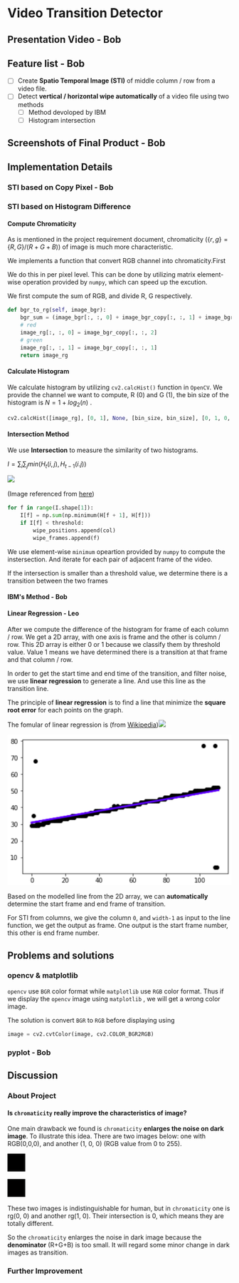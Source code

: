# Video Transition Detector

## Presentation Video - Bob

## Feature list - Bob

- [ ] Create **Spatio Temporal Image (STI)** of middle column / row from a video file.
- [ ] Detect **vertical / horizontal wipe automatically** of a video file using two methods
  - [ ] Method devoloped by IBM
  - [ ] Histogram intersection

## Screenshots of Final Product - Bob

## Implementation Details

### STI based on Copy Pixel - Bob

### STI based on Histogram Difference

#### Compute Chromaticity

As is mentioned in the project requirement document, chromaticity ($\{r, g\}=\{R, G\}/(R+G+B)$)  of image is much more characteristic.

We implements a function that convert RGB channel into chromaticity.First 

We do this in per pixel level. This can be done by utilizing matrix element-wise operation provided by `numpy`, which can speed up the excution.

We first compute the sum of RGB, and divide R, G respectively.

```python
def bgr_to_rg(self, image_bgr):
    bgr_sum = (image_bgr[:, :, 0] + image_bgr_copy[:, :, 1] + image_bgr[:, :, 2] + 0.0000001)
    # red
    image_rg[:, :, 0] = image_bgr_copy[:, :, 2]
    # green
    image_rg[:, :, 1] = image_bgr_copy[:, :, 1]
    return image_rg
```

#### Calculate Histogram

We calculate histogram by utilizing `cv2.calcHist()`  function in `OpenCV`. We provide the channel we want to compute, R (0) and G (1), the bin size of the histogram is $N = 1 + log_2 (n)$ . 

```python
cv2.calcHist([image_rg], [0, 1], None, [bin_size, bin_size], [0, 1, 0, 1])
```

#### Intersection Method

We use **Intersection** to measure the similarity of two histograms.

$I = \sum_{i}\sum_{j} min (H_t(i,j), H_{t-1}(i.j))$

![](http://blog.datadive.net/wp-content/uploads/2016/02/intersect.png)

(Image referenced from [here](http://blog.datadive.net/histogram-intersection-for-change-detection/))

```python
for f in range(I.shape[1]):
    I[f] = np.sum(np.minimum(H[f + 1], H[f]))
    if I[f] < threshold:
        wipe_positions.append(col)
        wipe_frames.append(f)
```

We use element-wise `minimum` opeartion provided by `numpy` to compute the instersection. And iterate for each pair of adjacent frame of the video.

If the intersection is smaller than a threshold value, we determine there is a transition between the two frames

#### IBM's Method - Bob

#### Linear Regression - Leo

After we compute the difference of the histogram for frame of each column / row. We get a 2D array, with one axis is frame and the other is column / row. This 2D array is either 0 or 1 because we classify them by threshold value. Value 1 means we have determined there is a transition at that frame and that column / row. 

In order to get the start time and end time of the transition, and filter noise, we use **linear regression** to generate a line. And use this line as the transition line.

The principle of **linear regression** is to find a line that minimize the **square root error** for each points on the graph.

The fomular of linear regression is (from [Wikipedia](https://en.wikipedia.org/wiki/Linear_regression))![](https://wikimedia.org/api/rest_v1/media/math/render/svg/3760ee743940188840baa8572a573cdcea5c042d)

![](screenshot/linear_regression/0.png)

Based on the modelled line from the 2D array, we can **automatically** determine the start frame and end frame of transition.

For STI from columns, we give the column `0`, and `width-1` as input to the line function, we get the output as frame. One output is the start frame number, this other is end frame number.

## Problems and solutions

### opencv & matplotlib

`opencv` use `BGR` color format while `matplotlib` use `RGB` color format. Thus if we display the `opencv` image using `matplotlib` , we will get a wrong color image.

The solution is convert `BGR` to `RGB` before displaying using

```python
image = cv2.cvtColor(image, cv2.COLOR_BGR2RGB)
```

### pyplot - Bob

## Discussion

### About Project

#### Is `chromaticity`  really improve the characteristics of image?

One main drawback we found is `chromaticity` **enlarges the noise on dark image**. To illustrate this idea. There are two images below: one with RGB(0,0,0), and another (1, 0, 0) (RGB value from 0 to 255).

![](screenshot/chromaticity/r0.png)

![](screenshot/chromaticity/r1.png)

These two images is indistinguishable for human, but in `chromaticity` one is rg(0, 0) and another rg(1, 0). Their intersection is 0, which means they are totally different. 

So the `chromaticity` enlarges the noise in dark image because the **denominator** (R+G+B) is too small. It will regard some minor change in dark images as transition.

### Further Improvement